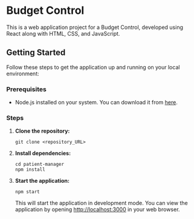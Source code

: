 # Budget Control

This is a web application project for a Budget Control, developed using React along with HTML, CSS, and JavaScript.

## Getting Started

Follow these steps to get the application up and running on your local environment:

### Prerequisites

- Node.js installed on your system. You can download it from [here](https://nodejs.org/).

### Steps

1. **Clone the repository:**

   ```
   git clone <repository_URL>
   ```

2. **Install dependencies:**

   ```
   cd patient-manager
   npm install
   ```

3. **Start the application:**

   ```
   npm start
   ```

   This will start the application in development mode. You can view the application by opening [http://localhost:3000](http://localhost:3000) in your web browser.
